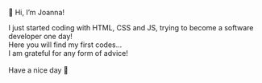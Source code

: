 👋 Hi, I’m Joanna!

I just started coding with HTML, CSS and JS, trying to become a software developer one day!
</br>Here you will find my first codes...
</br>I am grateful for any form of advice!
</br></br> Have a nice day 🔆

<!---
joqnnq/joqnnq is a ✨ special ✨ repository because its `README.md` (this file) appears on your GitHub profile.
You can click the Preview link to take a look at your changes.
--->
